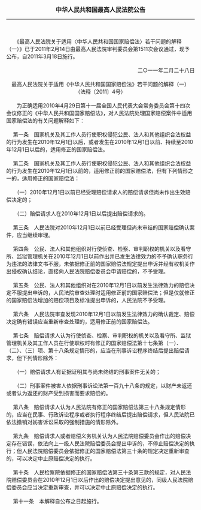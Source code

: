 <div id="div_content"><font color="#760026"></font> <p align="center"><b><font style="font-size:16px;" class="MTitle">中华人民共和国最高人民法院公告</font></b></p><hr color="red"><br>
<br>
　　《最高人民法院关于适用〈中华人民共和国国家赔偿法〉若干问题的解释（一）》已于2011年2月14日由最高人民法院审判委员会第1511次会议通过，现予公布，自2011年3月18日施行。<br>
<br>
<div align="right">二○一一年二月二十八日<br>
</div><br>
<div align="center">最高人民法院关于适用《中华人民共和国国家赔偿法》若干问题的解释（一）<br>
（法释〔2011〕4号）<br>
</div><br>
　　为正确适用2010年4月29日第十一届全国人民代表大会常务委员会第十四次会议修正的《中华人民共和国国家赔偿法》，对人民法院处理国家赔偿案件中适用国家赔偿法的有关问题解释如下：<br>
<br>
<font class="TiaoNoA">　 第一条</font>　国家机关及其工作人员行使职权侵犯公民、法人和其他组织合法权益的行为发生在2010年12月1日以后，或者发生在2010年12月1日以前、持续至2010年12月1日以后的，适用修正的国家赔偿法。<br>
<br><font class="TiaoNoA">　 第二条</font>　国家机关及其工作人员行使职权侵犯公民、法人和其他组织合法权益的行为发生在2010年12月1日以前的，适用修正前的国家赔偿法，但有下列情形之一的，适用修正的国家赔偿法：<br>
<br>
　　（一）2010年12月1日以前已经受理赔偿请求人的赔偿请求但尚未作出生效赔偿决定的；<br>
<br>
　　（二）赔偿请求人在2010年12月1日以后提出赔偿请求的。<br>
<br><font class="TiaoNoA">　 第三条</font>　人民法院对2010年12月1日以前已经受理但尚未审结的国家赔偿确认案件，应当继续审理。<br>
<br><font class="TiaoNoA">　 第四条</font>　公民、法人和其他组织对行使侦查、检察、审判职权的机关以及看守所、监狱管理机关在2010年12月1日以前作出并已发生法律效力的不予确认职务行为违法的法律文书不服，未依据修正前的国家赔偿法规定提出申诉并经有权机关作出侵权确认结论，直接向人民法院赔偿委员会申请赔偿的，不予受理。<br>
<br><font class="TiaoNoA">　 第五条</font>　公民、法人和其他组织对在2010年12月1日以前发生法律效力的赔偿决定不服提出申诉的，人民法院审查处理时适用修正前的国家赔偿法；但是仅就修正的国家赔偿法增加的赔偿项目及标准提出申诉的，人民法院不予受理。<br>
<br><font class="TiaoNoA">　 第六条</font>　人民法院审查发现2010年12月1日以前发生法律效力的确认裁定、赔偿决定确有错误应当重新审查处理的，适用修正前的国家赔偿法。<br>
<br><font class="TiaoNoA">　 第七条</font>　赔偿请求人认为行使侦查、检察、审判职权的机关以及看守所、监狱管理机关及其工作人员在行使职权时有修正的国家赔偿法第十七条第（一）、（二）、（三）项、第十八条规定情形的，应当在刑事诉讼程序终结后提出赔偿请求，但下列情形除外：<br>
<br>
　　（一）赔偿请求人有证据证明其与尚未终结的刑事案件无关的；<br>
<br>
　　（二）刑事案件被害人依据刑事诉讼法第一百九十八条的规定，以财产未返还或者认为返还的财产受到损害而要求赔偿的。<br>
<br><font class="TiaoNoA">　 第八条</font>　赔偿请求人认为人民法院有修正的国家赔偿法第三十八条规定情形的，应当在民事、行政诉讼程序或者执行程序终结后提出赔偿请求，但人民法院已依法撤销对妨害诉讼采取的强制措施的情形除外。<br>
<br><font class="TiaoNoA">　 第九条</font>　赔偿请求人或者赔偿义务机关认为人民法院赔偿委员会作出的赔偿决定存在错误，依法向上一级人民法院赔偿委员会提出申诉的，不停止赔偿决定的执行；但人民法院赔偿委员会依据修正的国家赔偿法第三十条的规定决定重新审查的，可以决定中止原赔偿决定的执行。<br>
<br><font class="TiaoNoA">　 第十条</font>　人民检察院依据修正的国家赔偿法第三十条第三款的规定，对人民法院赔偿委员会在2010年12月1日以后作出的赔偿决定提出意见的，同级人民法院赔偿委员会应当决定重新审查，并可以决定中止原赔偿决定的执行。<br>
<br><font class="TiaoNoA">　 第十一条</font>　本解释自公布之日起施行。<br>
<br><br>
</div>